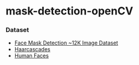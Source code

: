 # mask-detection-openCV

### Dataset
- [Face Mask Detection ~12K Image Dataset](https://www.kaggle.com/ashishjangra27/face-mask-12k-images-dataset)
- [Haarcascades](https://www.kaggle.com/lalitharajesh/haarcascades)
- [Human Faces](https://www.kaggle.com/ashwingupta3012/human-faces)

